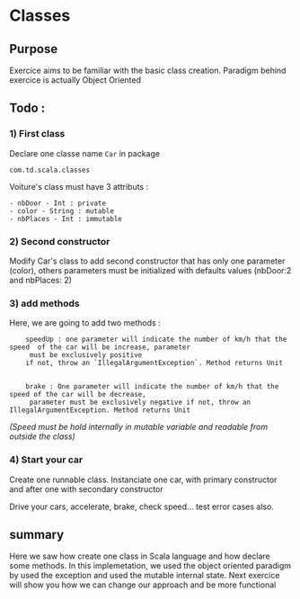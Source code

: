 # Classes

## Purpose

Exercice aims to be familiar with the basic class creation. Paradigm behind exercice is actually Object Oriented

## Todo : 

### 1) First class 

Declare one classe name `Car` in package 

    com.td.scala.classes


Voiture's class must have 3 attributs : 

    - nbDoor - Int : private
    - color - String : mutable
    - nbPlaces - Int : immutable
    
    
### 2) Second constructor
 
Modify Car's class to add second constructor that has only one parameter (color),
others parameters must be initialized with defaults values (nbDoor:2 and nbPlaces: 2)
    

### 3) add methods 

Here, we are going to add two methods :  

        speedUp : one parameter will indicate the number of km/h that the speed  of the car will be increase, parameter
         must be exclusively positive
        if not, throw an `IllegalArgumentException`. Method returns Unit
    
    
        brake : One parameter will indicate the number of km/h that the speed of the car will be decrease,
         parameter must be exclusively negative if not, throw an IllegalArgumentException. Method returns Unit
         
   *(Speed must be hold internally in mutable variable and readable from outside the class)*
   
### 4) Start your car


Create one runnable class. 
Instanciate one car, with primary constructor and after one with secondary constructor

Drive your cars, accelerate, brake, check speed... test error cases also. 


   
## summary

Here we saw how create one class in Scala language and how declare some methods. In this implemetation,
we used the object oriented paradigm by used the exception and used the mutable internal state. 
Next exercice will show you how we can change our approach and be more functional